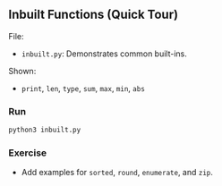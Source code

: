 ## Inbuilt Functions (Quick Tour)

File:
- `inbuilt.py`: Demonstrates common built-ins.

Shown:
- `print`, `len`, `type`, `sum`, `max`, `min`, `abs`

### Run
```bash
python3 inbuilt.py
```

### Exercise
- Add examples for `sorted`, `round`, `enumerate`, and `zip`. 